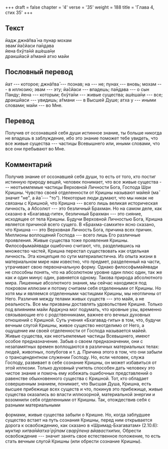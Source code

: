 +++
draft = false
chapter = '4'
verse = '35'
weight = 188
title = 'Глава 4, стих 35'
+++
## Текст

йадж джн̃а̄тва̄ на пунар мохам  
эвам̇ йа̄сйаси па̄н̣д̣ава  
йена бхӯта̄нй аш́еша̄н̣и  
дракшйасй а̄тманй атхо майи

## Пословный перевод

йат --- которое; джн̃а̄тва̄ --- познав; на --- не; пунах̣ --- вновь; мохам
--- в иллюзию; эвам --- эту; йа̄сйаси --- впадешь; па̄н̣д̣ава --- о сын
Панду; йена --- которым; бхӯта̄ни --- живые существа; аш́еша̄н̣и --- все;
дракшйаси --- увидишь; а̄тмани --- в Высшей Душе; атха у --- иными
словами; майи --- во Мне.

## Перевод

Получив от осознавшей себя души истинное знание, ты больше никогда не
впадешь в заблуждение, ибо это знание поможет тебе увидеть, что все
живые существа --- частицы Всевышнего или, иными словами, что все они
пребывают во Мне.

## Комментарий

Получив знание от осознавшей себя души, то есть от того, кто постиг
истинную природу вещей, человек понимает, что все живые существа ---
неотъемлемые частицы Верховной Личности Бога, Господа Шри Кришны.
Чувство своей отделенности от Кришны называют майей (ма̄ значит "не", а
йа̄ --- "то"). Некоторые люди думают, что мы никак не связаны с Кришной,
что Кришна --- всего лишь великая историческая личность, а Абсолют ---
это безличный Брахман. Но на самом деле, как сказано в «Бхагавад-гите»,
безличный Брахман --- это сияние, исходящее от тела Кришны. Будучи
Верховной Личностью Бога, Кришна является причиной всего сущего. В
«Брахма-самхите» ясно сказано, что Кришна --- это Верховная Личность
Бога, причина всех причин. Миллионы воплощений Господа --- всего лишь
Его различные проявления. Живые существа тоже проявления Кришны.
Философымайявади ошибочно считают, что, разделившись на множество
частей, Кришна перестал существовать как отдельная личность. Эта
концепция по сути материалистична. Из опыта жизни в материальном мире
нам известно, что предмет, разделенный на части, утрачивает свою
первоначальную форму. Однако философымайявади не способны понять, что на
абсолютном уровне один плюс один, так же как и один минус один,
равняется одному. Такова природа абсолютного мира. Лишенные абсолютного
знания, мы сейчас находимся под покровом иллюзии и потому считаем себя
отделенными от Кришны. Но хотя мы и являемся отделенными частицами
Кришны, мы неотличны от Него. Различия между телами живых существ ---
это майя, а не реальность. Все мы призваны доставлять удовольствие
Кришне. Только под влиянием майи Арджуна мог подумать, что кровные узы,
временно связывающие его с родственниками, важнее его вечных духовных
отношений с Кришной. Суть учения «Бхагавад-гиты» в том, что, будучи
вечным слугой Кришны, живое существо неотделимо от Него, а ощущение им
своей отделенности от Господа называется майей. Живые существа, как
неотъемлемые частицы Всевышнего, имеют особое предназначение. Забыв о
своем предназначении, они с незапамятных времен воплощаются в различных
материальных телах: людей, животных, полубогов и т. д. Причина этого в
том, что они забыли о трансцендентном служении Господу. Но, если
человек, служа Господу, развивает в себе сознание Кришны, он может
избавиться от этой иллюзии. Только духовный учитель способен дать
человеку это чистое знание и помочь ему избежать ошибочных представлений
о равенстве обыкновенного существа с Кришной. Тот, кто обладает
совершенным знанием, понимает, что Высшая Душа, Кришна, есть высшее
прибежище всех существ и что, покинув это прибежище, живые существа
оказались во власти иллюзорной, материальной энергии и возомнили себя
отделенными от Кришны. Так, отождествив себя с разными материальными

формами, живые существа забыли о Кришне. Но, когда заблудшее существо
встает на путь сознания Кришны, перед ним открывается дорога к
освобождению, как сказано в «Шримад-Бхагаватам» (2.10.6): *муктир
хитва̄нйатха̄-рӯпам̇ сварӯпен̣а вйавастхитих̣.* Обрести освобождение ---
значит занять свое естественное положение, то есть стать вечным слугой
Кришны (или обрести сознание Кришны).
